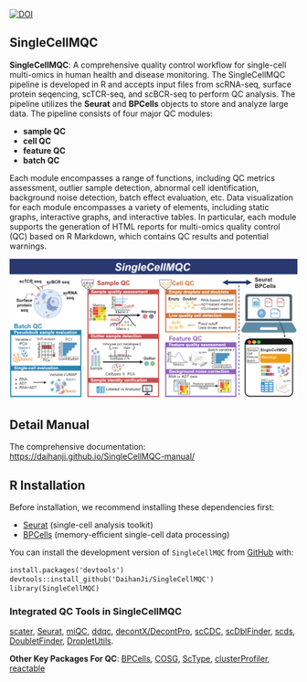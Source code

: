 [![DOI](https://zenodo.org/badge/957102221.svg)](https://doi.org/10.5281/zenodo.15121096)

## SingleCellMQC

**SingleCellMQC**: A comprehensive quality control workflow for single-cell multi-omics in human health and disease monitoring. The SingleCellMQC pipeline is developed in R and accepts input files from scRNA-seq, surface protein seqencing, scTCR-seq, and scBCR-seq to perform QC analysis. The pipeline utilizes the **Seurat** and **BPCells** objects to store and analyze large data. The pipeline consists of four major QC modules:

-   **sample QC**
-   **cell QC**
-   **feature QC**
-   **batch QC**

Each module encompasses a range of functions, including QC metrics assessment, outlier sample detection, abnormal cell identification, background noise detection, batch effect evaluation, etc. Data visualization for each module encompasses a variety of elements, including static graphs, interactive graphs, and interactive tables. In particular, each module supports the generation of HTML reports for multi-omics quality control (QC) based on R Markdown, which contains QC results and potential warnings.

![](https://github.com/DaihanJi/SingleCellMQC-manual/raw/main/figure/SingleCellMQC.png)

## Detail Manual

The comprehensive documentation: <https://daihanji.github.io/SingleCellMQC-manual/>

## R Installation

Before installation, we recommend installing these dependencies first:

-   [Seurat](https://github.com/satijalab/seurat) (single-cell analysis toolkit)
-   [BPCells](https://github.com/bnprks/BPCells) (memory-efficient single-cell data processing)

You can install the development version of `SingleCellMQC` from [GitHub](https://github.com/DaihanJi/SingleCellMQC) with:

```         
install.packages('devtools')
devtools::install_github('DaihanJi/SingleCellMQC')
library(SingleCellMQC)
```

### Integrated QC Tools in SingleCellMQC

[scater](https://bioconductor.org/packages/release/bioc/html/scater.html), [Seurat](https://satijalab.org/seurat/), [miQC](https://github.com/greenelab/miQC), [ddqc](https://github.com/ayshwaryas/ddqc), [decontX/DecontPro](https://github.com/campbio/decontX), [scCDC](https://github.com/ZJU-UoE-CCW-LAB/scCDC), [scDblFinder](https://github.com/plger/scDblFinder), [scds](https://github.com/kostkalab/scds), [DoubletFinder](https://github.com/chris-mcginnis-ucsf/DoubletFinder), [DropletUtils](https://github.com/MarioniLab/DropletUtils).

**Other Key Packages For QC**: [BPCells](https://github.com/bnprks/BPCells), [COSG](https://github.com/genecell/COSGR), [ScType](https://github.com/IanevskiAleksandr/sc-type#readme), [clusterProfiler](https://github.com/YuLab-SMU/clusterProfiler), [reactable](https://glin.github.io/reactable/index.html)
